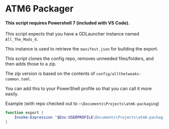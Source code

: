 # ATM6 Packager

#### This script requires Powershell 7 (included with VS Code).

This script expects that you have a GDLauncher instance named `All_The_Mods_6`. 

This instance is used to retrieve the `manifest.json` for building the export.

This script clones the config repo, removes unneeded files/folders, and then adds those to a zip. 

The zip version is based on the contents of `config/allthetweaks-common.toml`.

You can add this to your PowerShell profile so that you can call it more easily.

Example (with repo checked out to `~\Documents\Projects\atm6-packaging`)

```powershell
function export {
    Invoke-Expression "$Env:USERPROFILE\Documents\Projects\atm6-packaging\export.ps1"
}
```